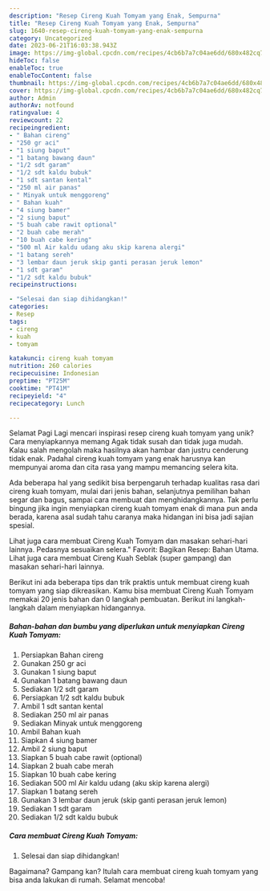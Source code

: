 ```yaml
---
description: "Resep Cireng Kuah Tomyam yang Enak, Sempurna"
title: "Resep Cireng Kuah Tomyam yang Enak, Sempurna"
slug: 1640-resep-cireng-kuah-tomyam-yang-enak-sempurna
category: Uncategorized
date: 2023-06-21T16:03:38.943Z
image: https://img-global.cpcdn.com/recipes/4cb6b7a7c04ae6dd/680x482cq70/cireng-kuah-tomyam-foto-resep-utama.jpg
hideToc: false
enableToc: true
enableTocContent: false
thumbnail: https://img-global.cpcdn.com/recipes/4cb6b7a7c04ae6dd/680x482cq70/cireng-kuah-tomyam-foto-resep-utama.jpg
cover: https://img-global.cpcdn.com/recipes/4cb6b7a7c04ae6dd/680x482cq70/cireng-kuah-tomyam-foto-resep-utama.jpg
author: Admin
authorAv: notfound
ratingvalue: 4
reviewcount: 22
recipeingredient:
- " Bahan cireng"
- "250 gr aci"
- "1 siung baput"
- "1 batang bawang daun"
- "1/2 sdt garam"
- "1/2 sdt kaldu bubuk"
- "1 sdt santan kental"
- "250 ml air panas"
- " Minyak untuk menggoreng"
- " Bahan kuah"
- "4 siung bamer"
- "2 siung baput"
- "5 buah cabe rawit optional"
- "2 buah cabe merah"
- "10 buah cabe kering"
- "500 ml Air kaldu udang aku skip karena alergi"
- "1 batang sereh"
- "3 lembar daun jeruk skip ganti perasan jeruk lemon"
- "1 sdt garam"
- "1/2 sdt kaldu bubuk"
recipeinstructions:

- "Selesai dan siap dihidangkan!"
categories:
- Resep
tags:
- cireng
- kuah
- tomyam

katakunci: cireng kuah tomyam 
nutrition: 260 calories
recipecuisine: Indonesian
preptime: "PT25M"
cooktime: "PT41M"
recipeyield: "4"
recipecategory: Lunch

---
```



Selamat Pagi Lagi mencari inspirasi resep cireng kuah tomyam yang unik? Cara menyiapkannya memang Agak tidak susah dan tidak juga mudah. Kalau salah mengolah maka hasilnya akan hambar dan justru cenderung tidak enak. Padahal cireng kuah tomyam yang enak harusnya kan mempunyai aroma dan cita rasa yang mampu memancing selera kita.


Ada beberapa hal yang sedikit bisa berpengaruh terhadap kualitas rasa dari cireng kuah tomyam, mulai dari jenis bahan, selanjutnya pemilihan bahan segar dan bagus, sampai cara membuat dan menghidangkannya. Tak perlu bingung jika ingin menyiapkan cireng kuah tomyam enak di mana pun anda berada, karena asal sudah tahu caranya maka hidangan ini bisa jadi sajian spesial.

Lihat juga cara membuat Cireng Kuah Tomyam dan masakan sehari-hari lainnya. Pedasnya sesuaikan selera.&#34; Favorit: Bagikan Resep: Bahan Utama. Lihat juga cara membuat Cireng Kuah Seblak (super gampang) dan masakan sehari-hari lainnya.


Berikut ini ada beberapa tips dan trik praktis untuk membuat cireng kuah tomyam yang siap dikreasikan. Kamu bisa membuat Cireng Kuah Tomyam memakai 20 jenis bahan dan 0 langkah pembuatan. Berikut ini langkah-langkah dalam menyiapkan hidangannya.

<!--inarticleads1-->

##### Bahan-bahan dan bumbu yang diperlukan untuk menyiapkan Cireng Kuah Tomyam:

1. Persiapkan  Bahan cireng
1. Gunakan 250 gr aci
1. Gunakan 1 siung baput
1. Gunakan 1 batang bawang daun
1. Sediakan 1/2 sdt garam
1. Persiapkan 1/2 sdt kaldu bubuk
1. Ambil 1 sdt santan kental
1. Sediakan 250 ml air panas
1. Sediakan  Minyak untuk menggoreng
1. Ambil  Bahan kuah
1. Siapkan 4 siung bamer
1. Ambil 2 siung baput
1. Siapkan 5 buah cabe rawit (optional)
1. Siapkan 2 buah cabe merah
1. Siapkan 10 buah cabe kering
1. Sediakan 500 ml Air kaldu udang (aku skip karena alergi)
1. Siapkan 1 batang sereh
1. Gunakan 3 lembar daun jeruk (skip ganti perasan jeruk lemon)
1. Sediakan 1 sdt garam
1. Sediakan 1/2 sdt kaldu bubuk




<!--inarticleads2-->

##### Cara membuat Cireng Kuah Tomyam:


1. Selesai dan siap dihidangkan!



Bagaimana? Gampang kan? Itulah cara membuat cireng kuah tomyam yang bisa anda lakukan di rumah. Selamat mencoba!
